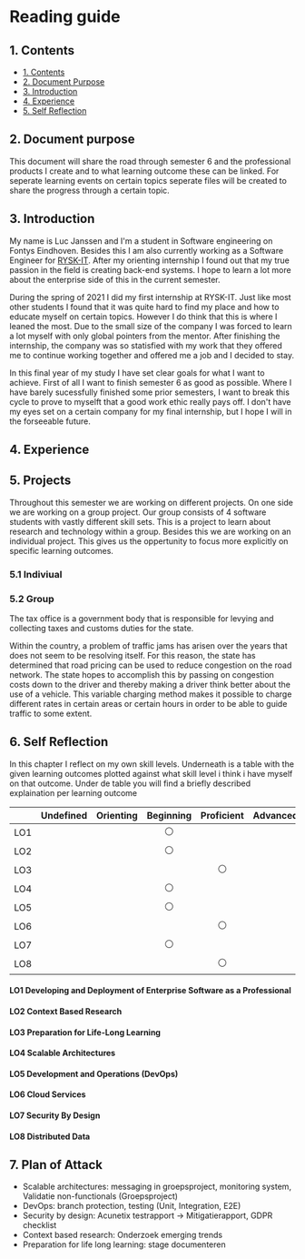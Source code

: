 # Reading guide
## 1. Contents
- [1. Contents](#1-contents)
- [2. Document Purpose](#2-document-purpose)
- [3. Introduction](#3-introduction)
- [4. Experience](#4-experience)
- [5. Self Reflection](#5-self-reflection)

## 2. Document purpose
This document will share the road through semester 6 and the professional products I create and to what learning outcome these can be linked. For seperate learning events on certain topics seperate files will be created to share the progress through a certain topic.

## 3. Introduction
My name is Luc Janssen and I'm a student in Software engineering on Fontys Eindhoven. Besides this I am also currently working as a Software Engineer for [RYSK-IT](https://www.rysk-it.net/). After my orienting internship I found out that my true passion in the field is creating back-end systems. I hope to learn a lot more about the enterprise side of this in the current semester.

During the spring of 2021 I did my first internship at RYSK-IT. Just like most other students I found that it was quite hard to find my place and how to educate myself on certain topics. However I do think that this is where I leaned the most. Due to the small size of the company I was forced to learn a lot myself with only global pointers from the mentor. After finishing the internship, the company was so statisfied with my work that they offered me to continue working together and offered me a job and I decided to stay.

In this final year of my study I have set clear goals for what I want to achieve.
First of all I want to finish semester 6 as good as possible. Where I have barely sucessfully finished some prior semesters, I want to break this cycle to prove to myselft that a good work ethic really pays off. I don't have my eyes set on a certain company for my final internship, but I hope I will in the forseeable future.

## 4. Experience

## 5. Projects
Throughout this semester we are working on different projects. On one side we are working on a group project. Our group consists of 4 software students with vastly different skill sets. This is a project to learn about research and technology within a group. 
Besides this we are working on an individual project. This gives us the oppertunity to focus more explicitly on specific learning outcomes.

### 5.1 Indiviual


### 5.2 Group
The tax office is a government body that is responsible for levying and collecting taxes and customs duties for the state.

Within the country, a problem of traffic jams has arisen over the years that does not seem to be resolving itself. For this reason, the state has determined that road pricing can be used to reduce congestion on the road network. The state hopes to accomplish this by passing on congestion costs down to the driver and thereby making a driver think better about the use of a vehicle. This variable charging method makes it possible to charge different rates in certain areas or certain hours in order to be able to guide traffic to some extent.

## 6. Self Reflection
In this chapter I reflect on my own skill levels. Underneath is a table with the given learning outcomes plotted against what skill level i think i have myself on that outcome. Under de table you will find a briefly described explaination per learning outcome

|     |Undefined|Orienting|Beginning|Proficient|Advanced| 
|-----|:-------:|:-------:|:-------:|:--------:|:-------:|
| LO1 |   |   |⚪|   |   |
| LO2 |   |   |⚪|   |   |
| LO3 |   |   |   |⚪|   | 
| LO4 |   |   |⚪|   |   |
| LO5 |   |   |⚪|   |   |
| LO6 |   |   |   |⚪|   |
| LO7 |   |   |⚪|   |   |
| LO8 |   |   |  |⚪|   |

#### LO1 Developing and Deployment of Enterprise Software as a Professional
#### LO2 Context Based Research
#### LO3 Preparation for Life-Long Learning
#### LO4 Scalable Architectures
#### LO5 Development and Operations (DevOps)
#### LO6 Cloud Services
#### LO7 Security By Design
#### LO8 Distributed Data

## 7. Plan of Attack
- Scalable architectures: messaging in groepsproject, monitoring system, Validatie non-functionals (Groepsproject)
- DevOps: branch protection, testing (Unit, Integration, E2E)
- Security by design: Acunetix testrapport -> Mitigatierapport, GDPR checklist
- Context based research: Onderzoek emerging trends
- Preparation for life long learning: stage documenteren
